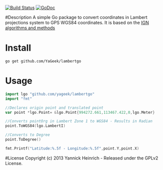 [![Build Status](https://travis-ci.org/yageek/lambertgo.svg?branch=master)](https://travis-ci.org/yageek/lambertgo) [![GoDoc](https://godoc.org/github.com/yageek/lambertgo?status.png)](https://godoc.org/github.com/yageek/lambertgo)


#Description
A simple Go package to convert coordinates in Lambert projections system to GPS WGS84 coordinates. It is based on the [IGN algorithms and methods](http://geodesie.ign.fr/contenu/fichiers/documentation/algorithmes/notice/NTG_71.pdf)

# Install
	go get github.com/YaGeek/lambertgo
# Usage

```go
import lgo "github.com/yageek/lambertgo"
import "fmt"

//Declares origin point and translated point
var point *lgo.Point= &lgo.Point{994272.661,113467.422,0,lgo.Meter}

//Converts pointOrg in Lambert Zone 1 to WGS84 - Results in Radian
point.ToWGS84(lgo.LambertI)

//Converts to Degree
point.ToDegree()

fmt.Printf("Latitude:%.5f - Longitude:%.5f",point.Y,point.X)
```

#License
Copyright (c) 2013 Yannick Heinrich - Released under the GPLv2 License.

